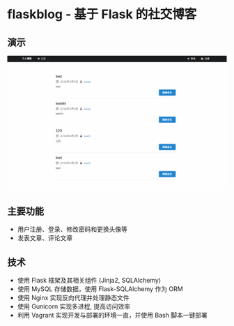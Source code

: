 # flaskblog - 基于 Flask 的社交博客
## 演示
![](/README/demo.gif)

## 主要功能
- 用户注册、登录、修改密码和更换头像等
- 发表文章、评论文章

## 技术
- 使用 Flask 框架及其相关组件 (Jinja2, SQLAlchemy)
- 使用 MySQL 存储数据，使用 Flask-SQLAlchemy 作为 ORM
- 使用 Nginx 实现反向代理并处理静态文件
- 使用 Gunicorn 实现多进程, 提高访问效率
- 利用 Vagrant 实现开发与部署的环境一直，并使用 Bash 脚本一键部署
